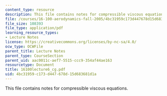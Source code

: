 ```yaml
---
content_type: resource
description: This file contains notes for compressible viscous equations.
file: /courses/16-100-aerodynamics-fall-2005/4bc31959c173d447678d15d683681d1a_16100lecture6_cg.pdf
file_size: 108393
file_type: application/pdf
learning_resource_types:
- Lecture Notes
license: https://creativecommons.org/licenses/by-nc-sa/4.0/
ocw_type: OCWFile
parent_title: Lecture Notes
parent_type: CourseSection
parent_uid: aac0011c-aef7-5515-ccc9-354af44ae163
resourcetype: Document
title: 16100lecture6_cg.pdf
uid: 4bc31959-c173-d447-678d-15d683681d1a
---
```

This file contains notes for compressible viscous equations.